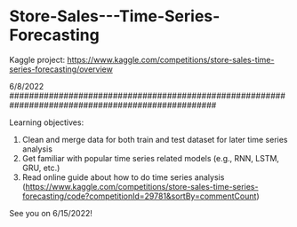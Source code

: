 # Store-Sales---Time-Series-Forecasting
Kaggle project: https://www.kaggle.com/competitions/store-sales-time-series-forecasting/overview

6/8/2022 <br />
################################################################################################## <br />

Learning objectives: 
1. Clean and merge data for both train and test dataset for later time series analysis
2. Get familiar with popular time series related models (e.g., RNN, LSTM, GRU, etc.)
3. Read online guide about how to do time series analysis (https://www.kaggle.com/competitions/store-sales-time-series-forecasting/code?competitionId=29781&sortBy=commentCount)

See you on 6/15/2022! 
